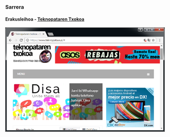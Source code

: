 ### Sarrera
#### Erakusleihoa - [Teknopataren Txokoa](https://www.teknopata.eus/)

![](assets/example-3.png)
